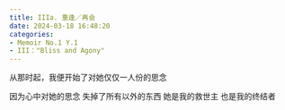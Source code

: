 ```yaml
---
title: IIIa. 重逢／再会
date: 2024-03-18 16:48:20
categories:
- Memoir No.1 Y.1
- III："Bliss and Agony"
---
```



从那时起，我便开始了对她仅仅一人份的思念

因为心中对她的思念
失掉了所有以外的东西
她是我的救世主
也是我的终结者
